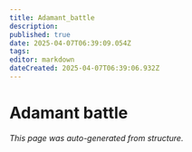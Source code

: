 ```yaml
---
title: Adamant_battle
description: 
published: true
date: 2025-04-07T06:39:09.054Z
tags: 
editor: markdown
dateCreated: 2025-04-07T06:39:06.932Z
---
```


# Adamant battle

*This page was auto-generated from structure.*